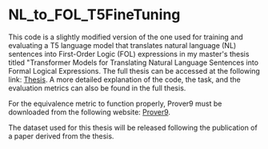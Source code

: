 # NL_to_FOL_T5FineTuning

This code is a slightly modified version of the one used for training and evaluating a T5 language model that translates natural language (NL) sentences into First-Order Logic (FOL) expressions in my master's thesis titled "Transformer Models for Translating Natural Language Sentences into Formal Logical Expressions. The full thesis can be accessed at the following link: [Thesis](https://open.metu.edu.tr/handle/11511/109445). A more detailed explanation of the code, the task, and the evaluation metrics can also be found in the full thesis.

For the equivalence metric to function properly, Prover9 must be downloaded from the following website: [Prover9](https://www.cs.unm.edu/~mccune/prover9/).

The dataset used for this thesis will be released following the publication of a paper derived from the thesis.
